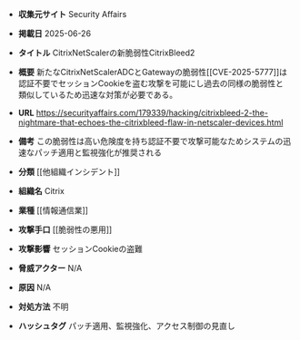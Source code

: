 - **収集元サイト**
Security Affairs

- **掲載日**
2025-06-26

- **タイトル**
CitrixNetScalerの新脆弱性CitrixBleed2

- **概要**
新たなCitrixNetScalerADCとGatewayの脆弱性[[CVE-2025-5777]]は認証不要でセッションCookieを盗む攻撃を可能にし過去の同様の脆弱性と類似しているため迅速な対策が必要である。

- **URL**
https://securityaffairs.com/179339/hacking/citrixbleed-2-the-nightmare-that-echoes-the-citrixbleed-flaw-in-netscaler-devices.html

- **備考**
この脆弱性は高い危険度を持ち認証不要で攻撃可能なためシステムの迅速なパッチ適用と監視強化が推奨される

- **分類**
[[他組織インシデント]]

- **組織名**
Citrix

- **業種**
[[情報通信業]]

- **攻撃手口**
[[脆弱性の悪用]]

- **攻撃影響**
セッションCookieの盗難

- **脅威アクター**
N/A

- **原因**
N/A

- **対処方法**
不明

- **ハッシュタグ**
パッチ適用、監視強化、アクセス制御の見直し

